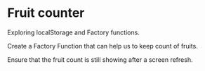 # Fruit counter

Exploring localStorage and Factory functions.

Create a Factory Function that can help us to keep count of fruits.

Ensure that the fruit count is still showing after a screen refresh.

